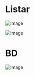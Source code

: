 # Listar

![image](https://github.com/user-attachments/assets/1f0d79b1-b988-4282-a94d-cc160350ff72)

![image](https://github.com/user-attachments/assets/c33d8545-fdd4-4aea-8b4c-ad69db7e70b1)

# BD

![image](https://github.com/user-attachments/assets/4d1c84c0-d6bb-4c7a-a671-3f70a52f85a7)
